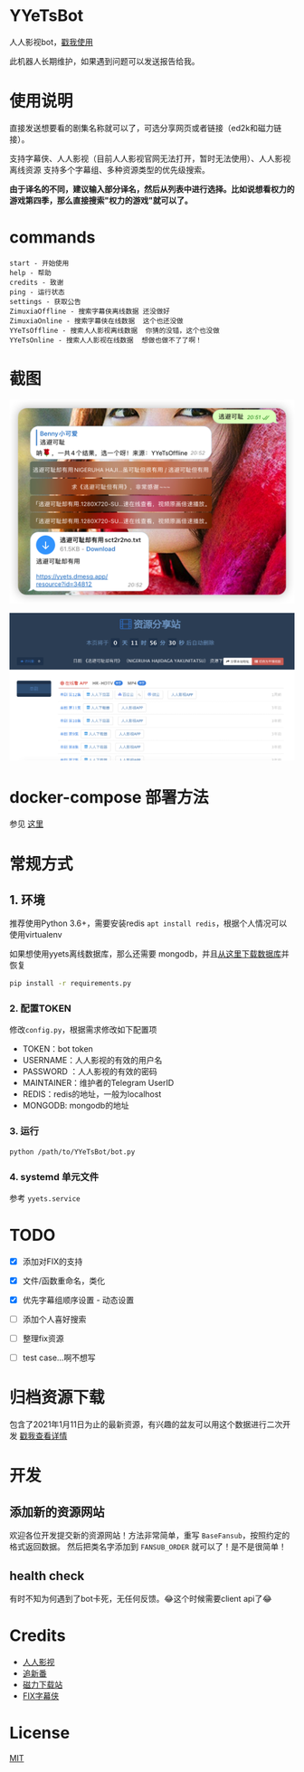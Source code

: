 # YYeTsBot

人人影视bot，[戳我使用](https://t.me/yyets_bot)

此机器人长期维护，如果遇到问题可以发送报告给我。

# 使用说明

直接发送想要看的剧集名称就可以了，可选分享网页或者链接（ed2k和磁力链接）。

支持字幕侠、人人影视（目前人人影视官网无法打开，暂时无法使用）、人人影视离线资源
支持多个字幕组、多种资源类型的优先级搜索。

**由于译名的不同，建议输入部分译名，然后从列表中进行选择。比如说想看权力的游戏第四季，那么直接搜索"权力的游戏"就可以了。**

# commands

```
start - 开始使用
help - 帮助
credits - 致谢
ping - 运行状态
settings - 获取公告
ZimuxiaOffline - 搜索字幕侠离线数据 还没做好
ZimuxiaOnline - 搜索字幕侠在线数据  这个也还没做
YYeTsOffline - 搜索人人影视离线数据  你猜的没错，这个也没做
YYeTsOnline - 搜索人人影视在线数据  想做也做不了了啊！
```

# 截图

![](assets/1.png)

![](assets/2.png)

# docker-compose 部署方法
参见 [这里](https://github.com/tgbot-collection/BotsRunner)

# 常规方式

## 1. 环境

推荐使用Python 3.6+，需要安装redis `apt install redis`，根据个人情况可以使用virtualenv

如果想使用yyets离线数据库，那么还需要 mongodb，并且[从这里下载数据库](https://t.me/mikuri520/675)并恢复

```bash
pip install -r requirements.py
```

### 2. 配置TOKEN

修改`config.py`，根据需求修改如下配置项

* TOKEN：bot token
* USERNAME：人人影视的有效的用户名
* PASSWORD ：人人影视的有效的密码
* MAINTAINER：维护者的Telegram UserID
* REDIS：redis的地址，一般为localhost
* MONGODB: mongodb的地址

### 3. 运行

```bash
python /path/to/YYeTsBot/bot.py
```

### 4. systemd 单元文件

参考 `yyets.service`

# TODO
- [x] 添加对FIX的支持
- [x] 文件/函数重命名，类化
- [x] 优先字幕组顺序设置 - 动态设置
- [ ] 添加个人喜好搜索
- [ ] 整理fix资源
- [ ] test case...啊不想写


# 归档资源下载

包含了2021年1月11日为止的最新资源，有兴趣的盆友可以用这个数据进行二次开发
[戳我查看详情](https://t.me/mikuri520/668)

# 开发
## 添加新的资源网站
欢迎各位开发提交新的资源网站！方法非常简单，重写 `BaseFansub`，按照约定的格式返回数据。
然后把类名字添加到 `FANSUB_ORDER` 就可以了！是不是很简单！
## health check
有时不知为何遇到了bot卡死，无任何反馈。😂这个时候需要client api了😂

# Credits

* [人人影视](http://www.zmz2019.com/)
* [追新番](http://www.zhuixinfan.com/main.php)
* [磁力下载站](http://oabt005.com/home.html)
* [FIX字幕侠](https://www.zimuxia.cn/)

# License

[MIT](LICENSE)
